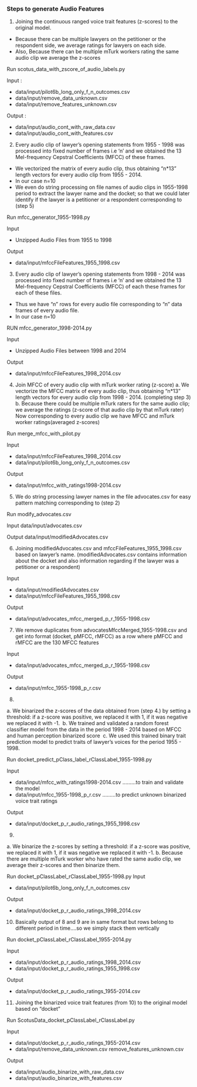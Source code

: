 ### Steps to generate Audio Features

1. Joining the continuous ranged voice trait features (z-scores) to the original model.
  * Because there can be multiple lawyers on the petitioner or the respondent side, we average ratings for lawyers on each side.
  * Also, Because there can be multiple mTurk workers rating the same audio clip we average the z-scores

  Run scotus_data_with_zscore_of_audio_labels.py
  
  Input : 
   * data/input/pilot6b_long_only_f_n_outcomes.csv
   * data/input/remove_data_unknown.csv
   * data/input/remove_features_unknown.csv
  
  Output : 
   * data/input/audio_cont_with_raw_data.csv
   * data/input/audio_cont_with_features.csv 

2. Every audio clip of lawyer’s opening statements from 1955 - 1998 was processed into fixed number of frames i.e ‘n’ and we obtained the 13 Mel-frequency Cepstral Coefficients (MFCC) of these frames.
  * We vectorized the matrix of every audio clip, thus obtaining “n*13” length vectors for every audio clip from 1955 - 2014.
  * In our case n=10
  * We even do string processing on file names of audio clips in 1955-1998 period to extract the lawyer name and the docket; so that we could later identify if the lawyer is a petitioner or a respondent corresponding to (step 5)
   
  Run mfcc_generator_1955-1998.py

  Input
   * Unzipped Audio Files from 1955 to 1998 
  
  Output
   * data/input/mfccFileFeatures_1955_1998.csv

3. Every audio clip of lawyer’s opening statements from 1998 - 2014 was processed into fixed number of frames i.e ‘n’ and we obtained the 13 Mel-frequency Cepstral Coefficients (MFCC) of each these frames for each of these files.
  * Thus we have “n” rows for every audio file corresponding to “n” data frames of every audio file.
  * In our case n=10
  
  RUN mfcc_generator_1998-2014.py
  
  Input
   * Unzipped Audio Files between 1998 and 2014

  Output
   * data/input/mfccFileFeatures_1998_2014.csv

4. Join MFCC of every audio clip with mTurk worker rating (z-score)
  a. We  vectorize the MFCC matrix of every audio clip, thus obtaining “n*13” length vectors for every audio clip from 1998 - 2014. (completing step 3)
  b. Because there could be multiple mTurk raters for the same audio clip; we average the ratings (z-score of that audio clip by that mTurk rater)
  Now corresponding to every audio clip we have MFCC and mTurk worker ratings(averaged z-scores)

  Run merge_mfcc_with_pilot.py
  
  Input
   * data/input/mfccFileFeatures_1998_2014.csv
   * data/input/pilot6b_long_only_f_n_outcomes.csv
  
  Output
   * data/input/mfcc_with_ratings1998-2014.csv
  
5. We do string processing lawyer names in the file advocates.csv for easy pattern matching corresponding to (step 2)

  Run modify_advocates.csv
  
  Input
  data/input/advocates.csv

  Output
  data/input/modifiedAdvocates.csv 
  
6. Joining modifiedAdvocates.csv and mfccFileFeatures_1955_1998.csv based on lawyer’s name. (modifiedAdvocates.csv contains information about the docket and also information regarding if the lawyer was a petitioner or a respondent)
  
  Input
   * data/input/modifiedAdvocates.csv
   * data/input/mfccFileFeatures_1955_1998.csv
  
  Output
   * data/input/advocates_mfcc_merged_p_r_1955-1998.csv
  
7. We remove duplicates from advocatesMfccMerged_1955-1998.csv and get into format (docket, pMFCC, rMFCC) as a row where pMFCC and rMFCC are the 130 MFCC features

  Input
   * data/input/advocates_mfcc_merged_p_r_1955-1998.csv

  Output
   * data/input/mfcc_1955-1998_p_r.csv
  
8. 
  a. We binarized the z-scores of the data obtained from (step 4.) by setting a threshold: if a z-score was positive, we replaced it with 1, if it was negative we replaced it with -1. 
  b. We trained and validated a random forest classifier model from the data in the period 1998 - 2014 based on MFCC and human perception binarized score 
  c. We used this trained binary trait prediction model to predict traits of lawyer’s voices for the period 1955 - 1998. 
  
  Run docket_predict_pClass_label_rClassLabel_1955-1998.py
  
  Input
   * data/input/mfcc_with_ratings1998-2014.csv ………to train and validate the model
   * data/input/mfcc_1955-1998_p_r.csv ………to predict unknown binarized voice trait ratings

  Output
   * data/input/docket_p_r_audio_ratings_1955_1998.csv
  
9. 
  a. We binarize the z-scores by setting a threshold: if a z-score was positive, we replaced it with 1, if it was negative we replaced it with -1.
  b. Because there are multiple mTurk worker who have rated the same audio clip, we average their z-scores and then binarize them.
  
  Run docket_pClassLabel_rClassLabel_1955-1998.py
  Input
   * data/input/pilot6b_long_only_f_n_outcomes.csv
  
  Output
   * data/input/docket_p_r_audio_ratings_1998_2014.csv

10. Basically output of 8 and 9 are in same format but rows belong to different period in time….so we simply stack them vertically

  Run docket_pClassLabel_rClassLabel_1955-2014.py

  Input
   * data/input/docket_p_r_audio_ratings_1998_2014.csv
   * data/input/docket_p_r_audio_ratings_1955_1998.csv
  
  Output
   * data/input/docket_p_r_audio_ratings_1955-2014.csv
  
11. Joining the binarized voice trait features (from 10) to the original model based on “docket” 

 Run ScotusData_docket_pClassLabel_rClassLabel.py

 Input
  * data/input/docket_p_r_audio_ratings_1955-2014.csv
  * data/input/remove_data_unknown.csv remove_features_unknown.csv

 Output
  * data/input/audio_binarize_with_raw_data.csv
  * data/input/audio_binarize_with_features.csv
